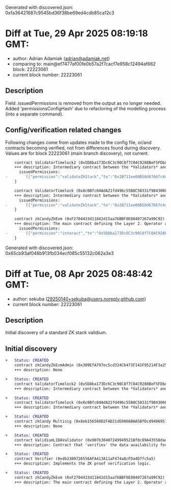 Generated with discovered.json: 0xfa36421687c9545bd36f38be69ed4cdb85ca12c3

# Diff at Tue, 29 Apr 2025 08:19:18 GMT:

- author: Adrian Adamiak (<adrian@adamiak.net>)
- comparing to: main@ef7477af00fe0b57a2f7cacf7e958c12494af662 block: 22223061
- current block number: 22223061

## Description

Field .issuedPermissions is removed from the output as no longer needed. Added 'permissionsConfigHash' due to refactoring of the modelling process (into a separate command).

## Config/verification related changes

Following changes come from updates made to the config file,
or/and contracts becoming verified, not from differences found during
discovery. Values are for block 22223061 (main branch discovery), not current.

```diff
    contract ValidatorTimelock2 (0x5D8ba173Dc6C3c90C8f7C04C9288BeF5FDbAd06E) {
    +++ description: Intermediary contract between the *Validators* and the central diamond contract that delays block execution (ie withdrawals and other L2 --> L1 messages) by 3h.
      issuedPermissions:
-        [{"permission":"validateZkStack","to":"0x2B711ee00B50d67667c4439c28AeAf7B75CB6E0D","via":[]},{"permission":"validateZkStack","to":"0xc300Cc8f451C9EF8DaDE822bd0f9636117209F70","via":[]}]
    }
```

```diff
    contract ValidatorTimelock (0x8c0Bfc04AdA21fd496c55B8C50331f904306F564) {
    +++ description: Intermediary contract between the *Validators* and the central diamond contract that delays block execution (ie withdrawals and other L2 --> L1 messages) by 3h.
      issuedPermissions:
-        [{"permission":"validateZkStack","to":"0x2B711ee00B50d67667c4439c28AeAf7B75CB6E0D","via":[]},{"permission":"validateZkStack","to":"0xc300Cc8f451C9EF8DaDE822bd0f9636117209F70","via":[]}]
    }
```

```diff
    contract zkCandyZkEvm (0xF2704433d11842d15aa76BBF0E00407267a99C92) {
    +++ description: The main contract defining the Layer 2. Operator actions like commiting blocks, providing ZK proofs and executing batches ultimately target this contract which then processes transactions. During batch execution it processes L1 --> L2 and L2 --> L1 transactions.
      issuedPermissions:
-        [{"permission":"interact","to":"0x5D8ba173Dc6C3c90C8f7C04C9288BeF5FDbAd06E","description":"commit, prove, execute, revert batches directly in the main Diamond contract. This role is typically held by a proxying ValidatorTimelock.","via":[]},{"permission":"interact","to":"0x8c0Bfc04AdA21fd496c55B8C50331f904306F564","description":"commit, prove, execute, revert batches directly in the main Diamond contract. This role is typically held by a proxying ValidatorTimelock.","via":[]},{"permission":"interact","to":"0x8eb156588D2FAD21dE0066BAA5BfDcd940695196","description":"manage fees, apply predefined upgrades, manage censorship through a TransactionFilterer, set DA mode, migrate the chain to whitelisted settlement layers (Chain Admin role).","via":[{"address":"0x309EfA797ec5cd324Cb473F141F95214F3a25ab2"}]}]
    }
```

Generated with discovered.json: 0x65cb93af048b913fb034ecf085c55132c062a3e3

# Diff at Tue, 08 Apr 2025 08:48:42 GMT:

- author: sekuba (<29250140+sekuba@users.noreply.github.com>)
- current block number: 22223061

## Description

Initial discovery of a standard ZK stack validium.

## Initial discovery

```diff
+   Status: CREATED
    contract zkCandyZkEvmAdmin (0x309EfA797ec5cd324Cb473F141F95214F3a25ab2)
    +++ description: None
```

```diff
+   Status: CREATED
    contract ValidatorTimelock2 (0x5D8ba173Dc6C3c90C8f7C04C9288BeF5FDbAd06E)
    +++ description: Intermediary contract between the *Validators* and the central diamond contract that delays block execution (ie withdrawals and other L2 --> L1 messages) by 3h.
```

```diff
+   Status: CREATED
    contract ValidatorTimelock (0x8c0Bfc04AdA21fd496c55B8C50331f904306F564)
    +++ description: Intermediary contract between the *Validators* and the central diamond contract that delays block execution (ie withdrawals and other L2 --> L1 messages) by 3h.
```

```diff
+   Status: CREATED
    contract zkCandy Multisig (0x8eb156588D2FAD21dE0066BAA5BfDcd940695196)
    +++ description: None
```

```diff
+   Status: CREATED
    contract ValidiumL1DAValidator (0x907b30407249949521Bf0c89A43558dae200146A)
    +++ description: Contract that 'verifies' the data availability for validiums. This implementation only checks the correct formatting and does not serve as a DA oracle. Can be used by ZK stack validiums as the L1 part of a DAValidator pair.
```

```diff
+   Status: CREATED
    contract Verifier (0xdb3300726556AFA413A11aF474a8cFDa4D7fc5a5)
    +++ description: Implements the ZK proof verification logic.
```

```diff
+   Status: CREATED
    contract zkCandyZkEvm (0xF2704433d11842d15aa76BBF0E00407267a99C92)
    +++ description: The main contract defining the Layer 2. Operator actions like commiting blocks, providing ZK proofs and executing batches ultimately target this contract which then processes transactions. During batch execution it processes L1 --> L2 and L2 --> L1 transactions.
```
